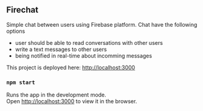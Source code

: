 ## Firechat 

Simple chat between users using Firebase platform. Chat have the following options

- user should be able to read conversations with other users
- write a text messages to other users
- being notified in real-time about incomming messages

This project is deployed here: [http://localhost:3000](http://localhost:3000)

### `npm start`

Runs the app in the development mode.<br>
Open [http://localhost:3000](http://localhost:3000) to view it in the browser.
